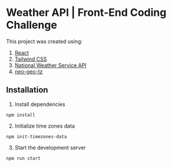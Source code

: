 # Weather API | Front-End Coding Challenge

This project was created using:
1. [React](https://reactjs.org/)
2. [Tailwind CSS](https://tailwindcss.com/)
3. [National Weather Service API](https://www.weather.gov/documentation/services-web-api)
4. [neo-geo-tz](https://github.com/evansiroky/node-geo-tz)

## Installation

1. Install dependencies
```
npm install
```

2. Initialize time zones data
```
npm init-timezones-data
```

3. Start the development server
```
npm run start
```
